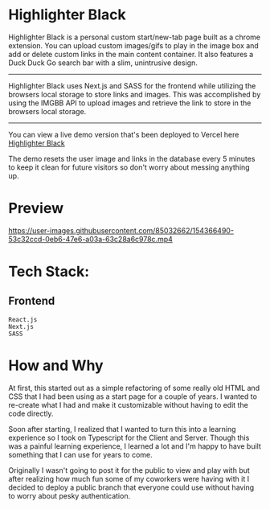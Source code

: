 <head>
<meta name="description" content="Git Repo - Highlighter Black Start Page" />
</head>

# Highlighter Black

Highlighter Black is a personal custom start/new-tab page built as a chrome extension. You can upload custom images/gifs to play in the image box and add or delete custom links in the main content container. It also features a Duck Duck Go search bar with a slim, unintrusive design.

---

Highlighter Black uses Next.js and SASS for the frontend while utilizing the browsers local storage to store links and images. This was accomplished by using the IMGBB API to upload images and retrieve the link to store in the browsers local storage.

---

You can view a live demo version that's been deployed to Vercel here [Highlighter Black](https://highlighter-black.vercel.app/)

The demo resets the user image and links in the database every 5 minutes to keep it clean for future visitors so don't worry about messing anything up.

# Preview

https://user-images.githubusercontent.com/85032662/154366490-53c32ccd-0eb6-47e6-a03a-63c28a6c978c.mp4

# Tech Stack:

## Frontend

```
React.js
Next.js
SASS
```

# How and Why

At first, this started out as a simple refactoring of some really old HTML and CSS that I had been using as a start page for a couple of years. I wanted to re-create what I had and make it customizable without having to edit the code directly.

Soon after starting, I realized that I wanted to turn this into a learning experience so I took on Typescript for the Client and Server. Though this was a painful learning experience, I learned a lot and I'm happy to have built something that I can use for years to come.

Originally I wasn't going to post it for the public to view and play with but after realizing how much fun some of my coworkers were having with it I decided to deploy a public branch that everyone could use without having to worry about pesky authentication.
